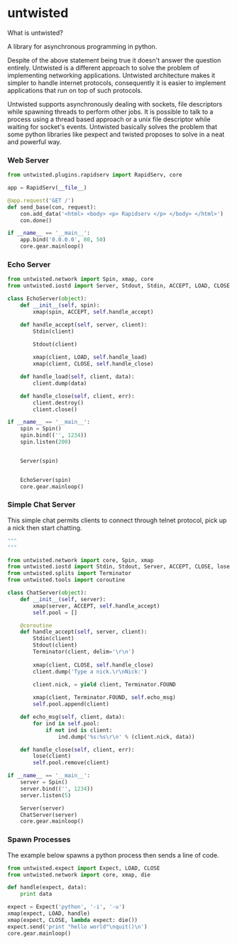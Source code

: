 untwisted
=========

What is untwisted?

A library for asynchronous programming in python. 

Despite of the above statement being true it doesn't answer the question entirely. Untwisted is a different approach to solve the problem of
implementing networking applications. Untwisted architecture makes it simpler to handle internet protocols, consequently it is easier
to implement applications that run on top of such protocols. 

Untwisted supports asynchronously dealing with sockets, file descriptors while spawning threads to perform other jobs. It is possible to talk
to a process using a thread based approach or a unix file descriptor while waiting for socket's events. Untwisted basically
solves the problem that some python libraries like pexpect and twisted proposes to solve in a neat and powerful way.


### Web Server

~~~python
from untwisted.plugins.rapidserv import RapidServ, core

app = RapidServ(__file__)

@app.request('GET /')
def send_base(con, request):
    con.add_data('<html> <body> <p> Rapidserv </p> </body> </html>')
    con.done()

if __name__ == '__main__':
    app.bind('0.0.0.0', 80, 50)
    core.gear.mainloop()
~~~


### Echo Server

~~~python
from untwisted.network import Spin, xmap, core
from untwisted.iostd import Server, Stdout, Stdin, ACCEPT, LOAD, CLOSE

class EchoServer(object):
    def __init__(self, spin):
        xmap(spin, ACCEPT, self.handle_accept)

    def handle_accept(self, server, client):
        Stdin(client)

        Stdout(client)
       
        xmap(client, LOAD, self.handle_load)
        xmap(client, CLOSE, self.handle_close)

    def handle_load(self, client, data):
        client.dump(data)

    def handle_close(self, client, err):
        client.destroy()
        client.close()

if __name__ == '__main__':
    spin = Spin()
    spin.bind(('', 1234))
    spin.listen(200)


    Server(spin)


    EchoServer(spin)
    core.gear.mainloop()
~~~

### 

### Simple Chat Server

This simple chat permits clients to connect through telnet protocol, pick up a nick then start chatting.

~~~python
"""
"""

from untwisted.network import core, Spin, xmap
from untwisted.iostd import Stdin, Stdout, Server, ACCEPT, CLOSE, lose
from untwisted.splits import Terminator
from untwisted.tools import coroutine

class ChatServer(object):
    def __init__(self, server):
        xmap(server, ACCEPT, self.handle_accept)
        self.pool = []

    @coroutine
    def handle_accept(self, server, client):
        Stdin(client)
        Stdout(client)
        Terminator(client, delim='\r\n')
        
        xmap(client, CLOSE, self.handle_close)
        client.dump('Type a nick.\r\nNick:')    
        
        client.nick, = yield client, Terminator.FOUND

        xmap(client, Terminator.FOUND, self.echo_msg)
        self.pool.append(client)

    def echo_msg(self, client, data):
        for ind in self.pool:
            if not ind is client:
                ind.dump('%s:%s\r\n' % (client.nick, data))

    def handle_close(self, client, err):
        lose(client)
        self.pool.remove(client)

if __name__ == '__main__':
    server = Spin()
    server.bind(('', 1234))
    server.listen(5)

    Server(server)
    ChatServer(server)
    core.gear.mainloop()
~~~


### Spawn Processes

The example below spawns a python process then sends a line of code.

~~~python
from untwisted.expect import Expect, LOAD, CLOSE
from untwisted.network import core, xmap, die

def handle(expect, data):
    print data

expect = Expect('python', '-i', '-u')
xmap(expect, LOAD, handle)
xmap(expect, CLOSE, lambda expect: die())
expect.send('print "hello world"\nquit()\n')
core.gear.mainloop()
~~~


